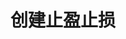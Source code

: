 ---
title: 创建止盈止损
position_number: 7
type: post
description: /az/future/trade/v1/entrust/create-profit
remark: Content-Type = application/x-www-form-urlencoded && application/json
parameters:
    -
        name: symbol
        type: string
        mandatory: true
        default: N/A
        description: 交易对
        ranges:
    -
        name: origQty
        type: integer
        mandatory: true
        default:
        description: 数量（张）
        ranges:
    -
        name: triggerProfitPrice
        type: integer
        mandatory: true
        default:
        description: 止盈触发价
        ranges:
    -
        name: triggerStopPrice
        type: integer
        mandatory: true
        default:
        description: 止损触发价
        ranges:
    -
        name: expireTime
        type: integer
        mandatory: true
        default:
        description: 过期时间
        ranges:
    -
        name: positionSide
        type: string
        mandatory: true
        default:
        description: 仓位方向：LONG;SHORT
        ranges: LONG;SHORT
content_markdown: |-

                #### **限流规则**

                200/s/apikey
left_code_blocks:
    -
        code_block: "public void getKLine() {\r\n\tString text = HttpUtil.get(URL + \"/data/api/az/future/trade/v1/getKLine?market=btc_usdt&type=1min&since=0\");\r\n\tSystem.out.println(text);\r\n}"
        title: Java
        language: java
right_code_blocks:
    - code_block: |-
        {
            "error": {
            "code": "",
            "msg": ""
            },
            "msgInfo": "",
            "result": {},
            "returnCode": 0
        }
        title: Response
        language: json
---